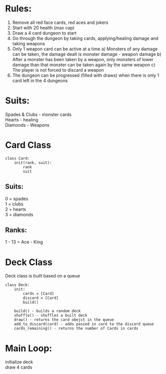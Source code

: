 # Rules:

1. Remove all red face cards, red aces and jokers
2. Start with 20 health (max cap)
3. Draw a 4 card dungeon to start
4. Go through the dungeon by taking cards, applying/healing damage and taking weapons
5. Only 1 weapon card can be active at a time
   a) Monsters of any damage can be taken, the damage dealt is monster damage - weapon damage
   b) After a monster has been taken by a weapon, only monsters of lower damage than that monster can be taken again by the same weapon
   c) The player is not forced to discard a weapon
6. The dungeon can be progressed (filled with draws) when there is only 1 card left in the 4 dungeons

# Suits:

Spades & Clubs - monster cards \
Hearts - healing \
Diamonds - Weapons

# Card Class

```
class Card:
    init(rank, suit):
        rank
        suit

```

## Suits:

0 = spades \
1 = clubs \
2 = hearts \
3 = diamonds

## Ranks:

1 - 13 = Ace - King

# Deck Class

Deck class is built based on a queue

```
class Deck:
    init:
        cards = [Card]
        discard = [Card]
        build()

    build() - builds a random deck
    shuffle() - shuffles a built deck
    draw() - returns the card obejct in the queue
    add_to_discard(card) - adds passed in card to the discard queue
    cards_remaining() - returns the number of Cards in cards
```

# Main Loop:

initialize deck \
draw 4 cards
